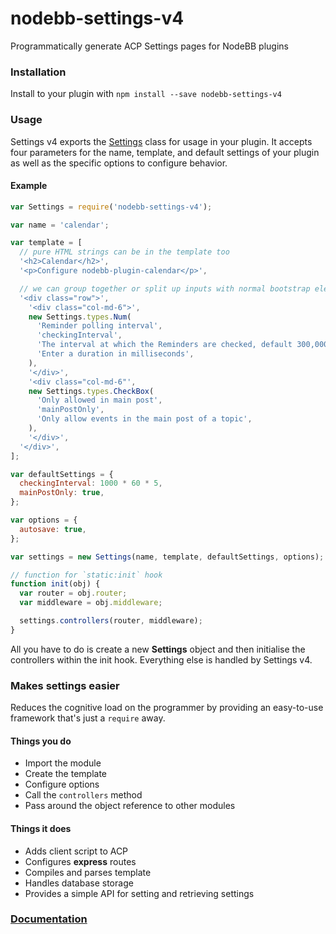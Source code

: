 # nodebb-settings-v4

Programmatically generate ACP Settings pages for NodeBB plugins

### Installation

Install to your plugin with `npm install --save nodebb-settings-v4`

### Usage

Settings v4 exports the [Settings](./docs#Settings) class for usage in your plugin. It 
accepts four parameters for the name, template, and default settings of your plugin as well 
as the specific options to configure behavior. 

#### Example

```js
var Settings = require('nodebb-settings-v4');

var name = 'calendar';

var template = [
  // pure HTML strings can be in the template too
  '<h2>Calendar</h2>',
  '<p>Configure nodebb-plugin-calendar</p>',

  // we can group together or split up inputs with normal bootstrap elements
  '<div class="row">',
    '<div class="col-md-6">',
    new Settings.types.Num(
      'Reminder polling interval', 
      'checkingInterval', 
      'The interval at which the Reminders are checked, default 300,000 ms (5 minutes)',
      'Enter a duration in milliseconds',
    ),
    '</div>',
    '<div class="col-md-6"',
    new Settings.types.CheckBox(
      'Only allowed in main post',
      'mainPostOnly',
      'Only allow events in the main post of a topic',
    ),
    '</div>',
  '</div>',
];

var defaultSettings = {
  checkingInterval: 1000 * 60 * 5,
  mainPostOnly: true,
};

var options = {
  autosave: true,
};

var settings = new Settings(name, template, defaultSettings, options);

// function for `static:init` hook
function init(obj) {
  var router = obj.router;
  var middleware = obj.middleware;

  settings.controllers(router, middleware);
}
```

All you have to do is create a new **Settings** object and then initialise the controllers 
within the init hook. Everything else is handled by Settings v4.

### Makes settings easier

Reduces the cognitive load on the programmer by providing an easy-to-use framework that's 
just a `require` away.

#### Things you do
 - Import the module
 - Create the template
 - Configure options
 - Call the `controllers` method
 - Pass around the object reference to other modules

#### Things it does
 - Adds client script to ACP
 - Configures **express** routes
 - Compiles and parses template
 - Handles database storage
 - Provides a simple API for setting and retrieving settings

### [Documentation](./docs.md)
